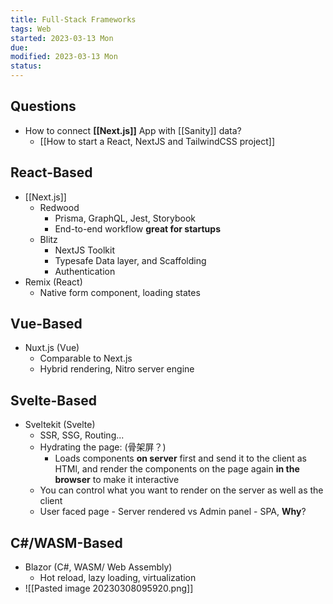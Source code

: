 ```yaml
---
title: Full-Stack Frameworks
tags: Web    
started: 2023-03-13 Mon
due: 
modified: 2023-03-13 Mon
status: 
---
```

## Questions
- How to connect **[[Next.js]]** App with [[Sanity]] data?
	- [[How to start a React, NextJS and TailwindCSS project]]
## React-Based
- [[Next.js]]
	- Redwood
		- Prisma, GraphQL, Jest, Storybook
		- End-to-end workflow **great for startups**
	- Blitz
		- NextJS Toolkit
		- Typesafe Data layer, and Scaffolding
		- Authentication
- Remix (React)
	- Native form component, loading states
## Vue-Based
- Nuxt.js (Vue)
	- Comparable to Next.js
	- Hybrid rendering, Nitro server engine
## Svelte-Based
- Sveltekit (Svelte)
	- SSR, SSG, Routing...
	- Hydrating the page: (骨架屏？)
		- Loads components **on server** first and send it to the client as HTMl, and render the components on the page again **in the browser** to make it interactive
	- You can control what you want to render on the server as well as the client
	- User faced page - Server rendered vs Admin panel - SPA, **Why**?
## C#/WASM-Based
- Blazor (C#, WASM/ Web Assembly)
	- Hot reload, lazy loading, virtualization
- ![[Pasted image 20230308095920.png]]